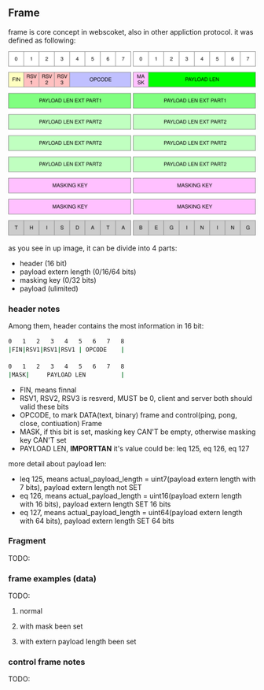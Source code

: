 ## Frame

frame is core concept in webscoket, also in other appliction protocol. it was defined as following:

<img src="../static/websocket-frame.svg" />

as you see in up image, it can be divide into 4 parts: 
* header (16 bit)
* payload extern length (0/16/64 bits)
* masking key (0/32 bits)
* payload (ulimited)

### header notes
Among them, header contains the most information in 16 bit:
```sh
0   1   2   3   4   5   6   7   8 
|FIN|RSV1|RSV1|RSV1 | OPCODE    |

0   1   2   3   4   5   6   7   8 
|MASK|     PAYLOAD LEN          |
```

* FIN, means finnal
* RSV1, RSV2, RSV3 is resverd, MUST be 0, client and server both should valid these bits
* OPCODE, to mark DATA(text, binary) frame and control(ping, pong, close, contiuation) Frame
* MASK, if this bit is set, masking key CAN'T be empty, otherwise masking key CAN'T set
* PAYLOAD LEN, **IMPORTTAN** it's value could be: leq 125, eq 126, eq 127


more detail about payload len:

* leq 125, means actual_payload_length = uint7(payload extern length with 7 bits), payload extern length not SET
* eq 126, means actual_payload_length = uint16(payload extern length with 16 bits), payload extern length SET 16 bits
* eq 127, means actual_payload_length = uint64(payload extern length with 64 bits), payload extern length SET 64 bits

### Fragment

TODO:

### frame examples (data)

TODO:

1. normal

2. with mask been set

3. with extern payload length been set

### control frame notes

TODO:
